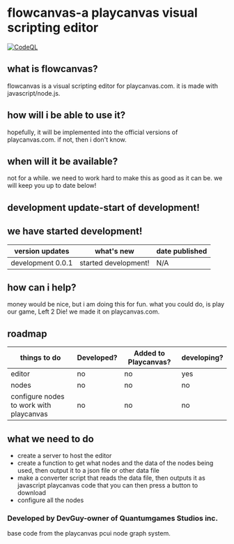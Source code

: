 # flowcanvas-a playcanvas visual scripting editor
[![CodeQL](https://github.com/Quantumgames-inc/flowcanvas-a-playcanvas-visual-scripting-editor/actions/workflows/codeql-analysis.yml/badge.svg)](https://github.com/Quantumgames-inc/flowcanvas-a-playcanvas-visual-scripting-editor/actions/workflows/codeql-analysis.yml)
## what is flowcanvas? ##
flowcanvas is a visual scripting editor for playcanvas.com. it is made with javascript/node.js.
## how will i be able to use it? ##
hopefully, it will be implemented into the official versions of playcanvas.com. if not, then i don't know.
## when will it be available? ##
not for a while. we need to work hard to make this as good as it can be. we will keep you up to date below! 
## development update-start of development! ##
we have started development! 
--
| version updates | what's new | date published |
| --- | --- | --- |
| development 0.0.1 | started development! | N/A
## how can i help? ##
money would be nice, but i am doing this for fun. what you could do, is play our game, Left 2 Die! we made it on playcanvas.com.
## roadmap ##
| things to do | Developed? | Added to Playcanvas? | developing? |
| --- | --- | ---| --- |
| editor | no | no | yes |
| nodes | no | no | no |
| configure nodes to work with playcanvas | no| no| no|
## what we need to do ##
- create a server to host the editor
- create a function to get what nodes and the data of the nodes being used, then output it to a json file or other data file
- make a converter script that reads the data file, then outputs it as javascript playcanvas code that you can then press a button to download
- configure all the nodes

  
### Developed by DevGuy-owner of Quantumgames Studios inc.
base code from the playcanvas pcui node graph system.
